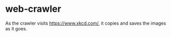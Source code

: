 # web-crawler
As the crawler visits https://www.xkcd.com/, it copies and saves the images as it goes. 
